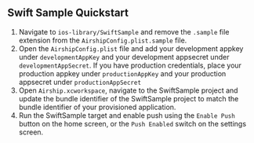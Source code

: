 ## Swift Sample Quickstart

1. Navigate to `ios-library/SwiftSample` and remove the `.sample` file extension from the `AirshipConfig.plist.sample` file.
2. Open the `AirshipConfig.plist` file and add your development appkey under `developmentAppKey` and your development appsecret under `developmentAppSecret`. If you have production credentials, place your production appkey under `productionAppKey` and your production appsecret under `productionAppSecret`
3. Open `Airship.xcworkspace`, navigate to the SwiftSample project and update the bundle identifier of the SwiftSample project to match the bundle identifier of your provisioned application.
4. Run the SwiftSample target and enable push using the `Enable Push` button on the home screen, or the `Push Enabled` switch on the settings screen.
